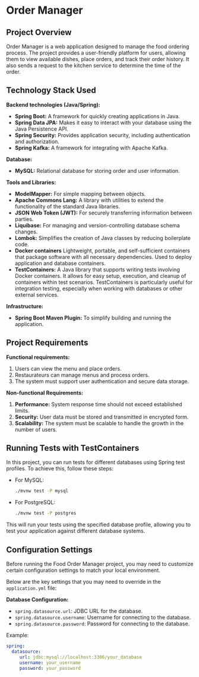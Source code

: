 # Order Manager

## Project Overview
Order Manager is a web application designed to manage the food ordering process.
The project provides a user-friendly platform for users, allowing them to view available dishes, 
place orders, and track their order history.  It also sends a request to the kitchen service
to determine the time of the order.


## Technology Stack Used

**Backend technologies (Java/Spring):**
- **Spring Boot:** A framework for quickly creating applications in Java.
- **Spring Data JPA:** Makes it easy to interact with your database using the Java Persistence API.
- **Spring Security:** Provides application security, including authentication and authorization.
- **Spring Kafka:** A framework for integrating with Apache Kafka.

**Database:**
- **MySQL:** Relational database for storing order and user information.

**Tools and Libraries:**
- **ModelMapper:** For simple mapping between objects.
- **Apache Commons Lang:** A library with utilities to extend the functionality of the standard Java libraries.
- **JSON Web Token (JWT):** For securely transferring information between parties.
- **Liquibase:** For managing and version-controlling database schema changes.
- **Lombok:** Simplifies the creation of Java classes by reducing boilerplate code.
- **Docker containers** Lightweight, portable, and self-sufficient containers that package software with all necessary dependencies. Used to deploy application and database containers.
- **TestContainers:** A Java library that supports writing tests involving Docker containers. It allows for easy setup, execution, and cleanup of containers within test scenarios. TestContainers is particularly useful for integration testing, especially when working with databases or other external services.

**Infrastructure:**
- **Spring Boot Maven Plugin:** To simplify building and running the application.

## Project Requirements

**Functional requirements:**
1. Users can view the menu and place orders.
2. Restaurateurs can manage menus and process orders.
3. The system must support user authentication and secure data storage.

**Non-functional Requirements:**
1. **Performance:** System response time should not exceed established limits.
2. **Security:** User data must be stored and transmitted in encrypted form.
3. **Scalability:** The system must be scalable to handle the growth in the number of users.

## Running Tests with TestContainers
In this project, you can run tests for different databases using Spring test profiles.
To achieve this, follow these steps:

- For MySQL:

  ```bash
  ./mvnw test -P mysql
  ```

- For PostgreSQL:

  ```bash
  ./mvnw test -P postgres
  ```

This will run your tests using the specified database profile, allowing you to test your application against different database systems.

## Configuration Settings

Before running the Food Order Manager project, you may need to customize certain configuration settings to match your local environment.

Below are the key settings that you may need to override in the `application.yml` file:

**Database Configuration:**

- `spring.datasource.url`: JDBC URL for the database.
- `spring.datasource.username`: Username for connecting to the database.
- `spring.datasource.password`: Password for connecting to the database.

Example:
```yaml
spring:
  datasource:
     url: jdbc:mysql://localhost:3306/your_database
     username: your_username
     password: your_password
```
